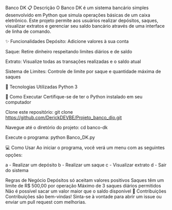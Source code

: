 Banco DK
📋 Descrição
O Banco DK é um sistema bancário simples desenvolvido em Python que simula operações básicas de um caixa eletrônico. Este projeto permite aos usuários realizar depósitos, saques, visualizar extratos e gerenciar seu saldo bancário através de uma interface de linha de comando.

✨ Funcionalidades
Depósito: Adicione valores à sua conta

Saque: Retire dinheiro respeitando limites diários e de saldo

Extrato: Visualize todas as transações realizadas e o saldo atual

Sistema de Limites: Controle de limite por saque e quantidade máxima de saques

🔧 Tecnologias Utilizadas
Python 3

🚀 Como Executar
Certifique-se de ter o Python instalado em seu computador

Clone este repositório:
git clone https://github.com/DerickDEVBE/Projeto_banco_dio.git

Navegue até o diretório do projeto:
cd banco-dk

Execute o programa:
python Banco_DK.py


💻 Como Usar
Ao iniciar o programa, você verá um menu com as seguintes opções:

a - Realizar um depósito
b - Realizar um saque
c - Visualizar extrato
d - Sair do sistema

Regras de Negócio
Depósitos só aceitam valores positivos
Saques têm um limite de R$ 500,00 por operação
Máximo de 3 saques diários permitidos
Não é possível sacar um valor maior que o saldo disponível
🤝 Contribuições
Contribuições são bem-vindas! Sinta-se à vontade para abrir um issue ou enviar um pull request com melhorias.
